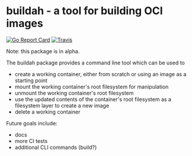 buildah - a tool for building OCI images
========================================

[![Go Report Card](https://goreportcard.com/badge/github.com/projectatomic/buildah)](https://goreportcard.com/report/github.com/projectatomic/buildah)
[![Travis](https://travis-ci.org/projectatomic/buildah.svg?branch=master)](https://travis-ci.org/projectatomic/buildah)

Note: this package is in alpha.

The buildah package provides a command line tool which can be used to
* create a working container, either from scratch or using an image as a starting point
* mount the working container's root filesystem for manipulation
* unmount the working container's root filesystem
* use the updated contents of the container's root filesystem as a filesystem layer to create a new image
* delete a working container

Future goals include:
* docs
* more CI tests
* additional CLI commands (build?)

